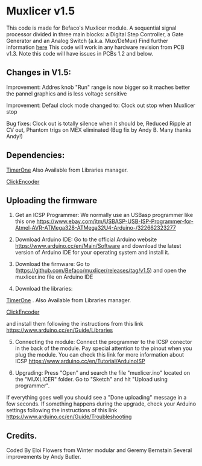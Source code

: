 # Muxlicer v1.5

This code is made for Befaco's Muxlicer module. A sequential signal processor divided in three main blocks: a Digital Step Controller, a Gate Generator and an Analog Switch (a.k.a. Mux/DeMux)
Find further information [here](https://www.befaco.org/muxlicer-2/)
This code will work in any hardware revision from PCB v1.3. Note this code will have issues in PCBs 1.2 and below.

## Changes in V1.5:

Improvement: Addres knob "Run" range is now bigger so it maches better the pannel graphics and is less voltage sensitive

Improvement: Defaul clock mode changed to: Clock out stop when Muxlicer stop 

Bug fixes: Clock out is totally silence when it should be, Reduced Ripple at CV out, Phantom trigs on MEX eliminated
(Bug fix by Andy B. Many thanks Andy!)


## Dependencies:

[TimerOne](http://playground.arduino.cc/Code/Timer1) Also Available from Libraries manager.

[ClickEncoder](https://github.com/0xPIT/encoder/)

## Uploading the firmware

1. Get an ICSP Programmer:
We normally use an USBasp programmer like this one https://www.ebay.com/itm/USBASP-USB-ISP-Programmer-for-Atmel-AVR-ATMega328-ATMega32U4-Arduino-/322662323277

2. Download Arduino IDE:
Go to the official Arduino website https://www.arduino.cc/en/Main/Software and download the latest version of Arduino IDE for your operating system and install it.

3. Download the firmware:   Go to (https://github.com/Befaco/muxlicer/releases/tag/v1.5) and open the muxlicer.ino file on Arduino IDE

4. Download the libraries: 
 
[TimerOne](http://playground.arduino.cc/Code/Timer1) .  Also Available from Libraries manager.

[ClickEncoder](https://github.com/0xPIT/encoder/)

and install them following the instructions from this link https://www.arduino.cc/en/Guide/Libraries

5. Connecting the module:
Connect the programmer to the ICSP conector in the back of the module. Pay special attention to the pinout when you plug the module. You can check this link for more information about ICSP https://www.arduino.cc/en/Tutorial/ArduinoISP

6. Upgrading:
Press "Open" and search the file "muxlicer.ino" located on the "MUXLICER" folder. Go to "Sketch" and hit "Upload using programmer".

If everything goes well you should see a "Done uploading" message in a few seconds. If something happens during the upgrade, check your Arduino settings following the instructions of this link https://www.arduino.cc/en/Guide/Troubleshooting

## Credits.

Coded By Eloi Flowers from Winter modular and Geremy Bernstain
Several improvements by Andy Butler.





